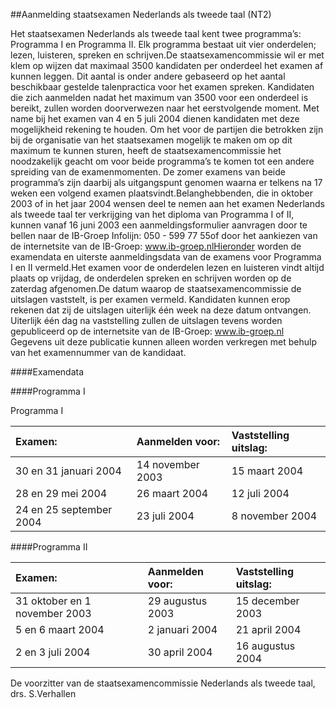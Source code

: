 <meta http-equiv='Content-Type' content='text/html; charset=utf-8' />

##Aanmelding staatsexamen Nederlands als tweede taal (NT2)

Het staatsexamen Nederlands als tweede taal kent twee programma’s: Programma I en Programma II. Elk programma bestaat uit vier onderdelen; lezen, luisteren, spreken en schrijven.De staatsexamencommissie wil er met klem op wijzen dat maximaal 3500 kandidaten per onderdeel het examen af kunnen leggen. Dit aantal is onder andere gebaseerd op het aantal beschikbaar gestelde talenpractica voor het examen spreken. Kandidaten die zich aanmelden nadat het maximum van 3500 voor een onderdeel is bereikt, zullen worden doorverwezen naar het eerstvolgende moment. Met name bij het examen van 4 en 5 juli 2004 dienen kandidaten met deze mogelijkheid rekening te houden. Om het voor de partijen die betrokken zijn bij de organisatie van het staatsexamen mogelijk te maken om op dit maximum te kunnen sturen, heeft de staatsexamencommissie het noodzakelijk geacht om voor beide programma’s te komen tot een andere spreiding van de examenmomenten. De zomer examens van beide programma’s zijn daarbij als uitgangspunt genomen waarna er telkens na 17 weken een volgend examen plaatsvindt.Belanghebbenden, die in oktober 2003 of in het jaar 2004 wensen deel te nemen aan het examen Nederlands als tweede taal ter verkrijging van het diploma van Programma I of II, kunnen vanaf 16 juni 2003 een aanmeldingsformulier aanvragen door te bellen naar de IB-Groep Infolijn: 050 - 599 77 55of door het aankiezen van de internetsite van de IB-Groep: www.ib-groep.nlHieronder worden de examendata en uiterste aanmeldingsdata van de examens voor Programma I en II vermeld.Het examen voor de onderdelen lezen en luisteren vindt altijd plaats op vrijdag, de onderdelen spreken en schrijven worden op de zaterdag afgenomen.De datum waarop de staatsexamencommissie de uitslagen vaststelt, is per examen vermeld. Kandidaten kunnen erop rekenen dat zij de uitslagen uiterlijk één week na deze datum ontvangen. Uiterlijk één dag na vaststelling zullen de uitslagen tevens worden gepubliceerd op de internetsite van de IB-Groep: www.ib-groep.nl Gegevens uit deze publicatie kunnen alleen worden verkregen met behulp van het examennummer van de kandidaat.

####Examendata

####Programma I

Programma I

|Examen: |Aanmelden voor: |Vaststelling uitslag: |
|:---|:---|:---|
|30 en 31 januari 2004 |14 november 2003 |15 maart 2004 |
|28 en 29 mei 2004 |26 maart 2004 |12 juli 2004 |
|24 en 25 september 2004 |23 juli 2004 |8 november 2004 |

####Programma II

|Examen: |Aanmelden voor: |Vaststelling uitslag: |
|:---|:---|:---|
|31 oktober en 1 november 2003 |29 augustus 2003 |15 december 2003 |
|5 en 6 maart 2004 |2 januari 2004 |21 april 2004 |
|2 en 3 juli 2004 |30 april 2004 |16 augustus 2004 |

De 
voorzitter van de staatsexamencommissie Nederlands als tweede taal, 
drs. S.Verhallen
